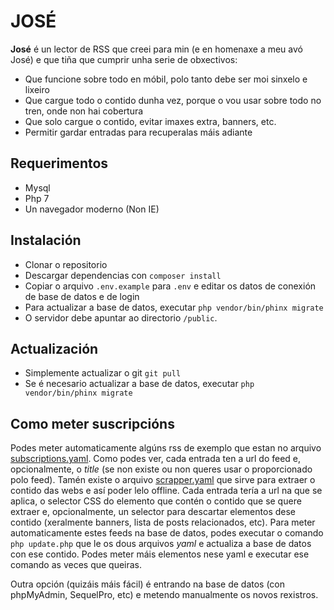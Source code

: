 # JOSÉ

**José** é un lector de RSS que creei para min (e en homenaxe a meu avó José) e que tiña que cumprir unha serie de obxectivos:

- Que funcione sobre todo en móbil, polo tanto debe ser moi sinxelo e lixeiro
- Que cargue todo o contido dunha vez, porque o vou usar sobre todo no tren, onde non hai cobertura
- Que solo cargue o contido, evitar imaxes extra, banners, etc.
- Permitir gardar entradas para recuperalas máis adiante

## Requerimentos

- Mysql
- Php 7
- Un navegador moderno (Non IE)

## Instalación

- Clonar o repositorio
- Descargar dependencias con `composer install`
- Copiar o arquivo `.env.example` para `.env` e editar os datos de conexión de base de datos e de login
- Para actualizar a base de datos, executar `php vendor/bin/phinx migrate`
- O servidor debe apuntar ao directorio `/public`.

## Actualización

- Simplemente actualizar o git `git pull`
- Se é necesario actualizar a base de datos, executar `php vendor/bin/phinx migrate`

## Como meter suscripcións

Podes meter automaticamente algúns rss de exemplo que estan no arquivo [subscriptions.yaml](subscriptions.yaml). Como podes ver, cada entrada ten a url do feed e, opcionalmente, o *title* (se non existe ou non queres usar o proporcionado polo feed). Tamén existe o arquivo [scrapper.yaml](scrapper.yaml) que sirve para extraer o contido das webs e así poder lelo offline. Cada entrada tería a url na que se aplica, o selector CSS do elemento que contén o contido que se quere extraer e, opcionalmente, un selector para descartar elementos dese contido (xeralmente banners, lista de posts relacionados, etc). Para meter automaticamente estes feeds na base de datos, podes executar o comando `php update.php` que le os dous arquivos *yaml* e actualiza a base de datos con ese contido. Podes meter máis elementos nese yaml e executar ese comando as veces que queiras.

Outra opción (quizáis máis fácil) é entrando na base de datos (con phpMyAdmin, SequelPro, etc) e metendo manualmente os novos rexistros.
